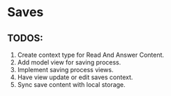 # Saves

## TODOS:

1. Create context type for Read And Answer Content.
2. Add model view for saving process.
3. Implement saving process views.
4. Have view update or edit saves context.
5. Sync save content with local storage.

